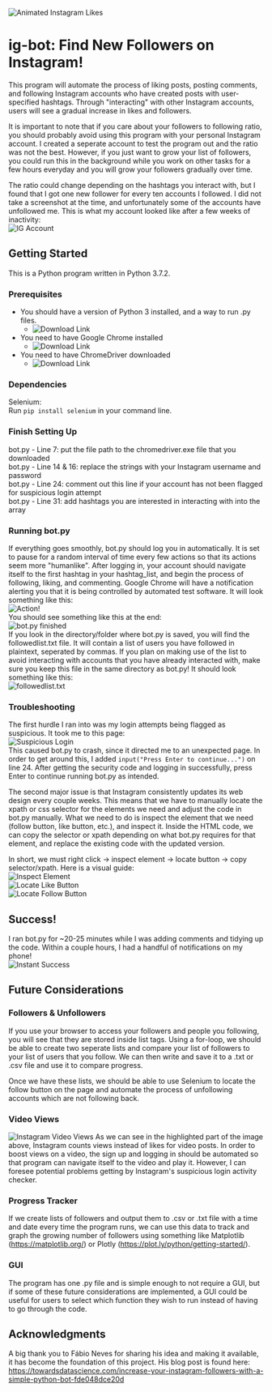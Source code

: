 ![Animated Instagram Likes](readme-img/gif.gif)
# ig-bot: Find New Followers on Instagram!
This program will automate the process of liking posts, posting comments, and following Instagram accounts who have created posts with user-specified hashtags. Through "interacting" with other Instagram accounts, users will see a gradual increase in likes and followers. 

It is important to note that if you care about your followers to following ratio, you should probably avoid using this program with your personal Instagram account. I created a seperate account to test the program out and the ratio was not the best. However, if you just want to grow your list of followers, you could run this in the background while you work on other tasks for a few hours everyday and you will grow your followers gradually over time.

The ratio could change depending on the hashtags you interact with, but I found that I got one new follower for every ten accounts I followed. I did not take a screenshot at the time, and unfortunately some of the accounts have unfollowed me. This is what my account looked like after a few weeks of inactivity:<br>
![IG Account](readme-img/img1.PNG)
## Getting Started
This is a Python program written in Python 3.7.2. 
### Prerequisites
* You should have a version of Python 3 installed, and a way to run .py files.
  * ![Download Link](https://www.python.org/downloads/)
* You need to have Google Chrome installed
  * ![Download Link](https://www.google.ca/chrome/?brand=CHBD&gclid=CjwKCAjw0tHoBRBhEiwAvP1GFbbBt9lTmTBJNDGYV6QofSvr6tq--ES3Wvg5zk9xwv4nPfT5TVgY-BoClT8QAvD_BwE&gclsrc=aw.ds)
* You need to have ChromeDriver downloaded
  * ![Download Link](http://chromedriver.chromium.org/downloads)
### Dependencies
Selenium:<br>Run `pip install selenium` in your command line.
### Finish Setting Up
bot.py - Line 7: put the file path to the chromedriver.exe file that you downloaded<br>
bot.py - Line 14 & 16: replace the strings with your Instagram username and password<br>
bot.py - Line 24: comment out this line if your account has not been flagged for suspicious login attempt<br>
bot.py - Line 31: add hashtags you are interested in interacting with into the array<br>
### Running bot.py
If everything goes smoothly, bot.py should log you in automatically. It is set to pause for a random interval of time every few actions so that its actions seem more "humanlike". After logging in, your account should navigate itself to the first hashtag in your hashtag_list, and begin the process of following, liking, and commenting. Google Chrome will have a notification alerting you that it is being controlled by automated test software. It will look something like this:<br>
![Action!](readme-img/img2.PNG)<br>
You should see something like this at the end:<br>
![bot.py finished](readme-img/img9.PNG)<br>
If you look in the directory/folder where bot.py is saved, you will find the followedlist.txt file. It will contain a list of users you have followed in plaintext, seperated by commas. If you plan on making use of the list to avoid interacting with accounts that you have already interacted with, make sure you keep this file in the same directory as bot.py! It should look something like this:<br>
![followedlist.txt](readme-img/img5.PNG)<br>
### Troubleshooting
The first hurdle I ran into was my login attempts being flagged as suspicious. It took me to this page:<br>
![Suspicious Login](readme-img/img3.PNG)<br>
This caused bot.py to crash, since it directed me to an unexpected page. In order to get around this, I added `input("Press Enter to continue...")` on line 24. After getting the security code and logging in successfully, press Enter to continue running bot.py as intended.<br>

The second major issue is that Instagram consistently updates its web design every couple weeks. This means that we have to manually locate the xpath or css selector for the elements we need and adjust the code in bot.py manually. What we need to do is inspect the element that we need (follow button, like button, etc.), and inspect it. Inside the HTML code, we can copy the selector or xpath depending on what bot.py requires for that element, and replace the existing code with the updated version.

In short, we must right click -> inspect element -> locate button -> copy selector/xpath. Here is a visual guide:<br>
![Inspect Element](readme-img/img6.PNG)<br>
![Locate Like Button](readme-img/img7.PNG)<br>
![Locate Follow Button](readme-img/img8.PNG)<br>
## Success!
I ran bot.py for ~20-25 minutes while I was adding comments and tidying up the code. Within a couple hours, I had a handful of notifications on my phone!<br>
![Instant Success](readme-img/img11.jpeg) 
## Future Considerations
### Followers & Unfollowers
If you use your browser to access your followers and people you following, you will see that they are stored inside list tags. Using a for-loop, we should be able to create two seperate lists and compare your list of followers to your list of users that you follow. We can then write and save it to a .txt or .csv file and use it to compare progress.
  
Once we have these lists, we should be able to use Selenium to locate the follow button on the page and automate the process of unfollowing accounts which are not following back.
### Video Views
![Instagram Video Views](readme-img/img10.PNG)
As we can see in the highlighted part of the image above, Instagram counts views instead of likes for video posts. In order to boost views on a video, the sign up and logging in should be automated so that program can navigate itself to the video and play it. However, I can foresee potential problems getting by Instagram's suspicious login activity checker.
### Progress Tracker
If we create lists of followers and output them to .csv or .txt file with a time and date every time the program runs, we can use this data to track and graph the growing number of followers using something like Matplotlib (https://matplotlib.org/) or Plotly (https://plot.ly/python/getting-started/).
### GUI
The program has one .py file and is simple enough to not require a GUI, but if some of these future considerations are implemented, a GUI could be useful for users to select which function they wish to run instead of having to go through the code.
## Acknowledgments
A big thank you to Fábio Neves for sharing his idea and making it available, it has become the foundation of this project. His blog post is found here: https://towardsdatascience.com/increase-your-instagram-followers-with-a-simple-python-bot-fde048dce20d
